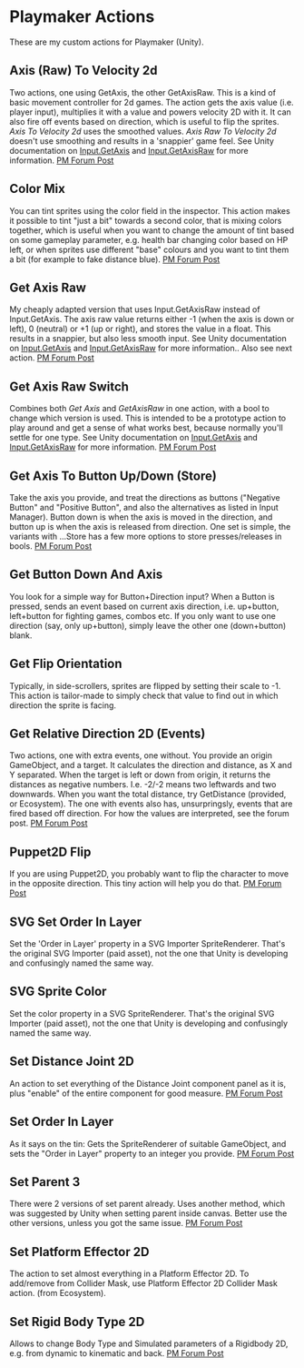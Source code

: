 # Playmaker Actions
These are my custom actions for Playmaker (Unity).

## Axis (Raw) To Velocity 2d
Two actions, one using GetAxis, the other GetAxisRaw. This is a kind of basic movement controller for 2d games. The action gets the axis value (i.e. player input), multiplies it with a value and powers velocity 2D with it. It can also fire off events based on direction, which is useful to flip the sprites. *Axis To Velocity 2d* uses the smoothed values. *Axis Raw To Velocity 2d* doesn't use smoothing and results in a 'snappier' game feel. See Unity documentation on [Input.GetAxis](https://docs.unity3d.com/ScriptReference/Input.GetAxis.html) and [Input.GetAxisRaw](https://docs.unity3d.com/ScriptReference/Input.GetAxisRaw.html) for more information. [PM Forum Post](http://hutonggames.com/playmakerforum/index.php?topic=19504)

## Color Mix
You can tint sprites using the color field in the inspector. This action makes it possible to tint "just a bit" towards a second color, that is mixing colors together, which is useful when you want to change the amount of tint based on some gameplay parameter, e.g. health bar changing color based on HP left, or when sprites use different "base" colours and you want to tint them a bit (for example to fake distance blue). [PM Forum Post](http://hutonggames.com/playmakerforum/index.php?topic=19454)

## Get Axis Raw
My cheaply adapted version that uses Input.GetAxisRaw instead of Input.GetAxis. The axis raw value returns either -1 (when the axis is down or left), 0 (neutral) or +1 (up or right), and stores the value in a float. This results in a snappier, but also less smooth input. See Unity documentation on [Input.GetAxis](https://docs.unity3d.com/ScriptReference/Input.GetAxis.html) and [Input.GetAxisRaw](https://docs.unity3d.com/ScriptReference/Input.GetAxisRaw.html) for more information.. Also see next action. [PM Forum Post](http://hutonggames.com/playmakerforum/index.php?topic=19333)

## Get Axis Raw Switch
Combines both *Get Axis* and *GetAxisRaw* in one action, with a bool to change which version is used. This is intended to be a prototype action to play around and get a sense of what works best, because normally you'll settle for one type. See Unity documentation on [Input.GetAxis](https://docs.unity3d.com/ScriptReference/Input.GetAxis.html) and [Input.GetAxisRaw](https://docs.unity3d.com/ScriptReference/Input.GetAxisRaw.html) for more information. [PM Forum Post](http://hutonggames.com/playmakerforum/index.php?topic=19333)

## Get Axis To Button Up/Down (Store)
Take the axis you provide, and treat the directions as buttons ("Negative Button" and "Positive Button", and also the alternatives as listed in Input Manager). Button down is when the axis is moved in the direction, and button up is when the axis is released from direction. One set is simple, the variants with ...Store has a few more options to store presses/releases in bools. [PM Forum Post](http://hutonggames.com/playmakerforum/index.php?topic=19499)

## Get Button Down And Axis
You look for a simple way for Button+Direction input? When a Button is pressed, sends an event based on current axis direction, i.e. up+button, left+button for fighting games, combos etc. If you only want to use one direction (say, only up+button), simply leave the other one (down+button) blank.

## Get Flip Orientation
Typically, in side-scrollers, sprites are flipped by setting their scale to -1. This action is tailor-made to simply check that value to find out in which direction the sprite is facing.

## Get Relative Direction 2D (Events)
Two actions, one with extra events, one without. You provide an origin GameObject, and a target. It calculates the direction and distance, as X and Y separated. When the target is left or down from origin, it returns the distances as negative numbers. I.e. -2/-2 means two leftwards and two downwards. When you want the total distance, try GetDistance (provided, or Ecosystem). The one with events also has, unsurpringsly, events that are fired based off direction. For how the values are interpreted, see the forum post. [PM Forum Post](http://hutonggames.com/playmakerforum/index.php?topic=19490)

## Puppet2D Flip
If you are using Puppet2D, you probably want to flip the character to move in the opposite direction. This tiny action will help you do that. [PM Forum Post](http://hutonggames.com/playmakerforum/index.php?topic=14906)

## SVG Set Order In Layer
Set the 'Order in Layer' property in a SVG Importer SpriteRenderer. That's the original SVG Importer (paid asset), not the one that Unity is developing and confusingly named the same way.

## SVG Sprite Color
Set the color property in a SVG SpriteRenderer. That's the original SVG Importer (paid asset), not the one that Unity is developing and confusingly named the same way.

## Set Distance Joint 2D
An action to set everything of the Distance Joint component panel as it is, plus "enable" of the entire component for good measure. [PM Forum Post](http://hutonggames.com/playmakerforum/index.php?topic=19536)

## Set Order In Layer
As it says on the tin: Gets the SpriteRenderer of suitable GameObject, and sets the "Order in Layer" property to an integer you provide. [PM Forum Post](http://hutonggames.com/playmakerforum/index.php?topic=19379)

## Set Parent 3
There were 2 versions of set parent already. Uses another method, which was suggested by Unity when setting parent inside canvas. Better use the other versions, unless you got the same issue. [PM Forum Post](http://hutonggames.com/playmakerforum/index.php?topic=19470)

## Set Platform Effector 2D
The action to set almost everything in a Platform Effector 2D. To add/remove from Collider Mask, use Platform Effector 2D Collider Mask action. (from Ecosystem).

## Set Rigid Body Type 2D
Allows to change Body Type and Simulated parameters of a Rigidbody 2D, e.g. from dynamic to kinematic and back. [PM Forum Post](http://hutonggames.com/playmakerforum/index.php?topic=19487)
